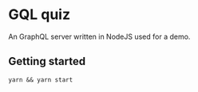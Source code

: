 # GQL quiz

An GraphQL server written in NodeJS used for a demo.

## Getting started
`yarn && yarn start`


